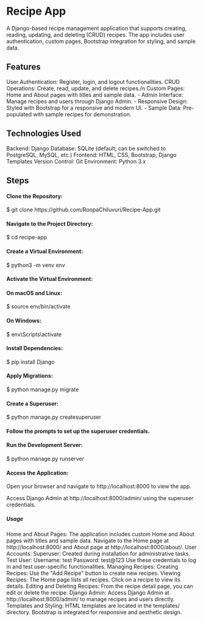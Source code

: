 <h1>Recipe App</h1>

<p>A Django-based recipe management application that supports creating, reading, updating, and deleting (CRUD) recipes. The app includes user authentication, custom pages, Bootstrap integration for styling, and sample data.</p>

<h2>Features</h2>
User Authentication: Register, login, and logout functionalities.
CRUD Operations: Create, read, update, and delete recipes./n
Custom Pages: Home and About pages with titles and sample data.
- Admin Interface: Manage recipes and users through Django Admin.
- Responsive Design: Styled with Bootstrap for a responsive and modern UI.
- Sample Data: Pre-populated with sample recipes for demonstration.

<h2>Technologies Used</h2>
Backend: Django
Database: SQLite (default; can be switched to PostgreSQL, MySQL, etc.)
Frontend: HTML, CSS, Bootstrap, Django Templates
Version Control: Git
Environment: Python 3.x


<h2>Steps</h2>

<h4>Clone the Repository:</h4>
$ git clone https://github.com/RoopaChiluvuri/Recipe-App.git

<h4>Navigate to the Project Directory:</h4>
$ cd recipe-app

<h4>Create a Virtual Environment:</h4>
$ python3 -m venv env

<h4>Activate the Virtual Environment:</h4>
<h4>On macOS and Linux:</h4> $ source env/bin/activate
<h4>On Windows:</h4> $ env\Scripts\activate

<h4>Install Dependencies:</h4> $ pip install Django

<h4>Apply Migrations:</h4> $ python manage.py migrate

<h4>Create a Superuser:</h4> $ python manage.py createsuperuser

<h4>Follow the prompts to set up the superuser credentials.</h4>
<h4>Run the Development Server:</h4> $ python manage.py runserver


<h4>Access the Application:</h4>
Open your browser and navigate to http://localhost:8000 to view the app.

Access Django Admin at http://localhost:8000/admin/ using the superuser credentials.

<h5>Usage</h5>
Home and About Pages:
The application includes custom Home and About pages with titles and sample data.
Navigate to the Home page at http://localhost:8000/ and About page at http://localhost:8000/about/.
User Accounts:
Superuser: Created during installation for administrative tasks.
Test User:
Username: test
Password: test@123
Use these credentials to log in and test user-specific functionalities.
Managing Recipes:
Creating Recipes:
Use the "Add Recipe" button to create new recipes.
Viewing Recipes:
The Home page lists all recipes. Click on a recipe to view its details.
Editing and Deleting Recipes:
From the recipe detail page, you can edit or delete the recipe.
Django Admin:
Access Django Admin at http://localhost:8000/admin/ to manage recipes and users directly.
Templates and Styling:
HTML templates are located in the templates/ directory.
Bootstrap is integrated for responsive and aesthetic design.
